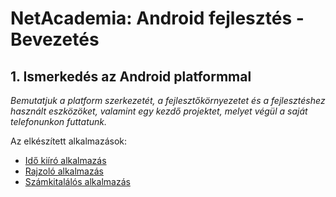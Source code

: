 # NetAcademia: Android fejlesztés - Bevezetés

## 1. Ismerkedés az Android platformmal

_Bemutatjuk a platform szerkezetét, a fejlesztőkörnyezetet és a fejlesztéshez használt eszközöket, valamint egy kezdő projektet, melyet végül a saját telefonunkon futtatunk._

Az elkészített alkalmazások:

- [Idő kiíró alkalmazás](/1_ismerkedes_az_android_platformmal/HelloNetAcademia)
- [Rajzoló alkalmazás](/1_ismerkedes_az_android_platformmal/FirstGame)
- [Számkitalálós alkalmazás](/1_ismerkedes_az_android_platformmal/HighLowGame)
